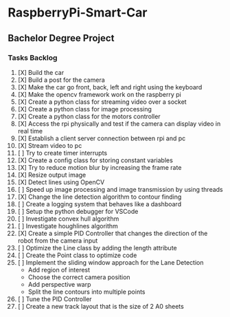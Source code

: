# RaspberryPi-Smart-Car
## Bachelor Degree Project

### Tasks Backlog
1.  [X] Build the car
2.  [X] Build a post for the camera
3.  [X] Make the car go front, back, left and right using the keyboard
4.  [X] Make the opencv framework work on the raspberry pi
5.  [X] Create a python class for streaming video over a socket
6.  [X] Create a python class for image processing
7.  [X] Create a python class for the motors controller 
8.  [X] Access the rpi physically and test if the camera can display video in real time
9.  [X] Establish a client server connection between rpi and pc
10. [X] Stream video to pc 
11. [ ] Try to create timer interrupts
12. [X] Create a config class for storing constant variables
13. [X] Try to reduce motion blur by increasing the frame rate
14. [X] Resize output image 
15. [X] Detect lines using OpenCV
16. [ ] Speed up image processing and image transmission by using threads
17. [X] Change the line detection algorithm to contour finding 
18. [ ] Create a logging system that behaves like a dashboard
19. [ ] Setup the python debugger for VSCode
20. [ ] Investigate convex hull algorithm
21. [ ] Investigate houghlines algorithm
22. [X] Create a simple PID Controller that changes the direction of the robot from the camera input
23. [ ] Optimize the Line class by adding the length attribute
24. [ ] Create the Point class to optimize code
25. [ ] Implement the sliding window approach for the Lane Detection 
    - Add region of interest
    - Choose the correct camera position
    - Add perspective warp
    - Split the line contours into multiple points
26. [ ] Tune the PID Controller
27. [ ] Create a new track layout that is the size of 2 A0 sheets